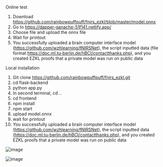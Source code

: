 Online test
1. Download https://github.com/rainbowpuffpuff/fnirs_ezkl/blob/master/model.onnx 
2. Go to https://dapper-ganache-51f141.netlify.app/
3. Choose file and upload the onnx file
4. Wait for printout
5. You successfully uploaded a brain computer interface model (https://github.com/wzhlearning/fNIRSNet), the script inputted data (file format https://doc.ml.tu-berlin.de/hBCI/contactthanks.php), and you created EZKL proofs that a private model was run on public data

Local installation
1. Git clone https://github.com/rainbowpuffpuff/fnirs_ezkl.git
2. cd flask-backend
3. python app.py
4. In second terminal, cd ..
5. cd frontend
6. npm install
7. npm start
8. upload model.onnx
9. wait for printout
10. You successfully uploaded a brain computer interface model (https://github.com/wzhlearning/fNIRSNet), the script inputted data (https://doc.ml.tu-berlin.de/hBCI/contactthanks.php), and you created EZKL proofs that a private model was run on public data

![image](https://github.com/user-attachments/assets/6f0c4b27-105f-441d-ad54-afb1e2bb697f)

![image](https://github.com/user-attachments/assets/c4234466-f4eb-4b20-b2bc-4fb475964ffd)

